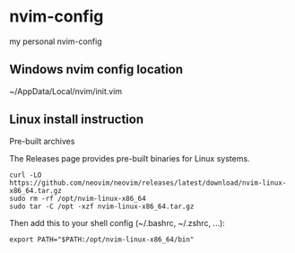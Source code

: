 # nvim-config
my personal nvim-config

## Windows nvim config location
~/AppData/Local/nvim/init.vim

## Linux install instruction
Pre-built archives

The Releases page provides pre-built binaries for Linux systems.
```
curl -LO https://github.com/neovim/neovim/releases/latest/download/nvim-linux-x86_64.tar.gz
sudo rm -rf /opt/nvim-linux-x86_64
sudo tar -C /opt -xzf nvim-linux-x86_64.tar.gz
```
Then add this to your shell config (~/.bashrc, ~/.zshrc, ...):
```
export PATH="$PATH:/opt/nvim-linux-x86_64/bin"
```
